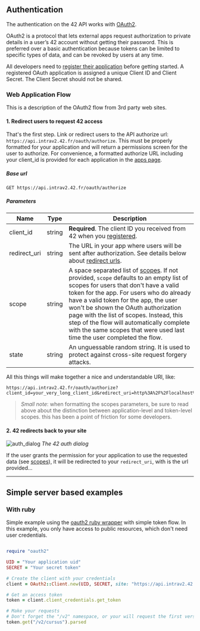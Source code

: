 ## Authentication

The authentication on the 42 API works with [OAuth2](http://oauth.net/2/).

OAuth2 is a protocol that lets external apps request authorization to private details in a user’s 42 account without getting their password. This is preferred over a basic authentication because tokens can be limited to specific types of data, and can be revoked by users at any time.

All developers need to [register their application](https://profile.intrav2.42.fr/oauth/applications/new) before getting started. A registered OAuth application is assigned a unique Client ID and Client Secret. The Client Secret should not be shared.

### Web Application Flow

This is a description of the OAuth2 flow from 3rd party web sites.

#### 1. Redirect users to request 42 access

That's the first step. Link or redirect users to the API authorize url: `https://api.intrav2.42.fr/oauth/authorize`.
This must be properly formatted for your application and will return a permissions screen for the user to authorize. For convenience, a formatted authorize URL including your client_id is provided for each application in the [apps page](https://profile.intrav2.42.fr/oauth/applications).

##### Base url

    GET https://api.intrav2.42.fr/oauth/authorize

##### Parameters

Name | Type | Description
-----|------|--------------
client_id|string | **Required**. The client ID you received from 42 when you [registered](https://profile.intrav2.42.fr/oauth/applications/new).
redirect_uri|string | The URL in your app where users will be sent after authorization. See details below about [redirect urls](#redirect-urls).
scope|string | A space separated list of [scopes](#scopes). If not provided, `scope` defaults to an empty list of scopes for users that don't have a valid token for the app. For users who do already have a valid token for the app, the user won't be shown the OAuth authorization page with the list of scopes. Instead, this step of the flow will automatically complete with the same scopes that were used last time the user completed the flow.
state|string | An unguessable random string. It is used to protect against cross-site request forgery attacks.

All this things will make together a nice and understandable URI, like:

    https://api.intrav2.42.fr/oauth/authorize?client_id=your_very_long_client_id&redirect_uri=http%3A%2F%2Flocalhost%3A1919%2Fusers%2Fauth%2Fft%2Fcallback&response_type=code&scope=public&state=a_very_long_random_string_witchmust_be_unguessable'

> *Small note*: when formatting the scopes parameters, be sure to read above about the distinction between application-level and token-level scopes. this has been a point of friction for some developers.

#### 2. 42 redirects back to your site

![auth_dialog](https://raw.githubusercontent.com/lambda2/42-API-Documentation/master/images/authorize_dialog.png?token=AC497ynhhrHdo8rZlplIQ_tb4Fd2wbT4ks5V1J_kwA%3D%3D) _The 42 auth dialog_

If the user grants the permission for your application to use the requested data (see [scopes](#scopes)), it will be redirected to your `redirect_uri`, with is the url provided...

-----------

## Simple server based examples

### With ruby

Simple example using the [oauth2 ruby wrapper](https://github.com/intridea/oauth2) with simple token flow. In this example, you only have access to public resources, which don't need user credentials.

```ruby

require "oauth2"

UID = "Your application uid"
SECRET = "Your secret token"

# Create the client with your credentials
client = OAuth2::Client.new(UID, SECRET, site: "https://api.intrav2.42.fr")

# Get an access token
token = client.client_credentials.get_token

# Make your requests
# Don't forget the "/v2" namespace, or your will request the first version of the 42 API
token.get("/v2/cursus").parsed
```






    




    




    




    





